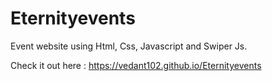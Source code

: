 # Eternityevents

Event website using Html, Css, Javascript and Swiper Js.

Check it out here : https://vedant102.github.io/Eternityevents
